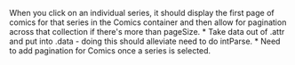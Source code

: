 When you click on an individual series, it should display the first page of comics for that series in the Comics container and then allow for pagination across that collection if there's more than pageSize.
    * Take data out of .attr and put into .data - doing this should alleviate need to do intParse.
    * Need to add pagination for Comics once a series is selected.